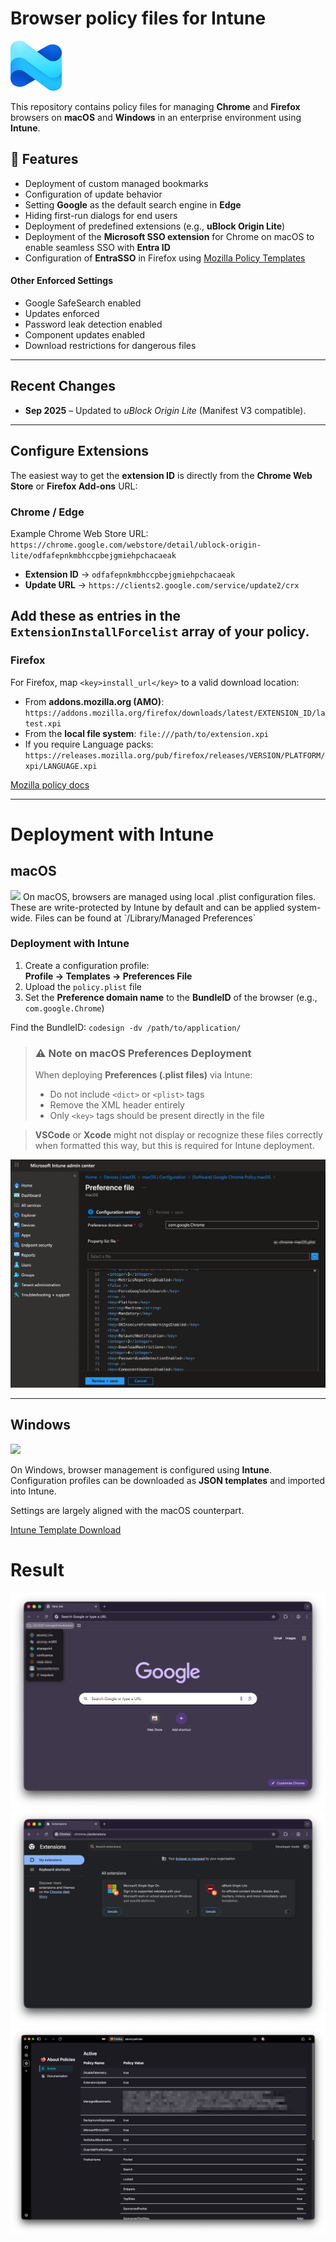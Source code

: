 # Browser policy files for Intune
<img height="80" src="https://raw.githubusercontent.com/homarr-labs/dashboard-icons/refs/heads/main/png/microsoft-intune.png">

This repository contains policy files for managing **Chrome** and **Firefox** browsers on **macOS** and **Windows** in an enterprise environment using **Intune**.
## 🚀 Features

- Deployment of custom managed bookmarks
- Configuration of update behavior
- Setting **Google** as the default search engine in **Edge**
- Hiding first-run dialogs for end users
- Deployment of predefined extensions (e.g., **uBlock Origin Lite**)
- Deployment of the **Microsoft SSO extension** for Chrome on macOS to enable seamless SSO with **Entra ID**
- Configuration of **EntraSSO** in Firefox using [Mozilla Policy Templates](https://mozilla.github.io/policy-templates/#microsoftentrasso)
#### Other Enforced Settings

- Google SafeSearch enabled
- Updates enforced
- Password leak detection enabled
- Component updates enabled
- Download restrictions for dangerous files
---
## Recent Changes

- **Sep 2025** – Updated to _uBlock Origin Lite_ (Manifest V3 compatible).
---
## Configure Extensions
The easiest way to get the **extension ID** is directly from the **Chrome Web Store** or **Firefox Add-ons** URL:
### Chrome / Edge
Example Chrome Web Store URL:
`https://chrome.google.com/webstore/detail/ublock-origin-lite/odfafepnkmbhccpbejgmiehpchacaeak`
- **Extension ID** → `odfafepnkmbhccpbejgmiehpchacaeak`
- **Update URL** → `https://clients2.google.com/service/update2/crx`

Add these as entries in the `ExtensionInstallForcelist` array of your policy.
---
### Firefox
For Firefox, map `<key>install_url</key>` to a valid download location:
- From **addons.mozilla.org (AMO)**:
    `https://addons.mozilla.org/firefox/downloads/latest/EXTENSION_ID/latest.xpi`
- From the **local file system**:
    `file:///path/to/extension.xpi`
- If you require Language packs:
`https://releases.mozilla.org/pub/firefox/releases/VERSION/PLATFORM/xpi/LANGUAGE.xpi`

[Mozilla policy docs](https://mozilla.github.io/policy-templates/#extensionsettings)

--- 
# Deployment with Intune
## macOS
<img height="50" src="https://raw.githubusercontent.com/marwin1991/profile-technology-icons/refs/heads/main/icons/macos.png"> 
On macOS, browsers are managed using local .plist configuration files. These are write-protected by Intune by default and can be applied system-wide. Files can be found at `/Library/Managed Preferences`

### Deployment with Intune
1. Create a configuration profile:  
    **Profile → Templates → Preferences File**
2. Upload the `policy.plist` file
3. Set the **Preference domain name** to the **BundleID** of the browser (e.g., `com.google.Chrome`)

Find the BundleID:
`codesign -dv /path/to/application/`

>### ⚠️ Note on macOS Preferences Deployment
>When deploying **Preferences (.plist files)** via Intune:
>- Do not include `<dict>` or `<plist>` tags  
>- Remove the XML header entirely  
>- Only `<key>` tags should be present directly in the file  
 
 >**VSCode** or **Xcode** might not display or recognize these files correctly when formatted this way, but this is required for Intune deployment.

<img src="./images/1.png" alt="1">

---

## Windows
<img height="50" src="https://raw.githubusercontent.com/homarr-labs/dashboard-icons/refs/heads/main/png/windows-11.png">

On Windows, browser management is configured using **Intune**.  
Configuration profiles can be downloaded as **JSON templates** and imported into Intune.

Settings are largely aligned with the macOS counterpart.

[Intune Template Download](https://github.com/lostinvasion/intune-browser-policies/blob/main/chrome-and-edge-policy-windows.json)


# Result 
<img src="./images/2.png" alt="2">

<img src="./images/3.png" alt="3">

<img src="./images/4.png" alt="4">
